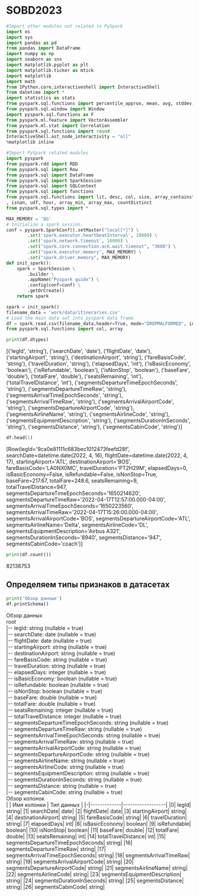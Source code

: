 # SOBD2023
```python
#Import other modules not related to PySpark
import os
import sys
import pandas as pd
from pandas import DataFrame
import numpy as np
import seaborn as sns
import matplotlib.pyplot as plt
import matplotlib.ticker as mtick
import matplotlib
import math
from IPython.core.interactiveshell import InteractiveShell
from datetime import *
import statistics as stats
from pyspark.sql.functions import percentile_approx, mean, avg, stddev, min, max, when, col, count, length, lag, expr, percent_rank
from pyspark.sql.window import Window
import pyspark.sql.functions as F
from pyspark.ml.feature import VectorAssembler
from pyspark.ml.stat import Correlation
from pyspark.sql.functions import round
InteractiveShell.ast_node_interactivity = "all" 
%matplotlib inline

#Import PySpark related modules
import pyspark
from pyspark.rdd import RDD
from pyspark.sql import Row
from pyspark.sql import DataFrame
from pyspark.sql import SparkSession
from pyspark.sql import SQLContext
from pyspark.sql import functions
from pyspark.sql.functions import lit, desc, col, size, array_contains\
, isnan, udf, hour, array_min, array_max, countDistinct
from pyspark.sql.types import *

MAX_MEMORY = '8G'
# Initialize a spark session.
conf = pyspark.SparkConf().setMaster("local[*]") \
        .set('spark.executor.heartbeatInterval', 10000) \
        .set('spark.network.timeout', 10000) \
        .set("spark.core.connection.ack.wait.timeout", "3600") \
        .set("spark.executor.memory", MAX_MEMORY) \
        .set("spark.driver.memory", MAX_MEMORY)
def init_spark():
    spark = SparkSession \
        .builder \
        .appName("Pyspark guide") \
        .config(conf=conf) \
        .getOrCreate()
    return spark

spark = init_spark()
filename_data = 'work/data/itineraries.csv'
# Load the main data set into pyspark data frame 
df = spark.read.csv(filename_data,header=True, mode="DROPMALFORMED", inferSchema=True)
from pyspark.sql.functions import col, array

print(df.dtypes)
```
[('legId', 'string'), ('searchDate', 'date'), ('flightDate', 'date'), ('startingAirport', 'string'), ('destinationAirport', 'string'), ('fareBasisCode', 'string'), ('travelDuration', 'string'), ('elapsedDays', 'int'), ('isBasicEconomy', 'boolean'), ('isRefundable', 'boolean'), ('isNonStop', 'boolean'), ('baseFare', 'double'), ('totalFare', 'double'), ('seatsRemaining', 'int'), ('totalTravelDistance', 'int'), ('segmentsDepartureTimeEpochSeconds', 'string'), ('segmentsDepartureTimeRaw', 'string'), ('segmentsArrivalTimeEpochSeconds', 'string'), ('segmentsArrivalTimeRaw', 'string'), ('segmentsArrivalAirportCode', 'string'), ('segmentsDepartureAirportCode', 'string'), ('segmentsAirlineName', 'string'), ('segmentsAirlineCode', 'string'), ('segmentsEquipmentDescription', 'string'), ('segmentsDurationInSeconds', 'string'), ('segmentsDistance', 'string'), ('segmentsCabinCode', 'string')]
```python
df.head(1)
```
[Row(legId='9ca0e81111c683bec1012473feefd28f', searchDate=datetime.date(2022, 4, 16), flightDate=datetime.date(2022, 4, 17), startingAirport='ATL', destinationAirport='BOS', fareBasisCode='LA0NX0MC', travelDuration='PT2H29M', elapsedDays=0, isBasicEconomy=False, isRefundable=False, isNonStop=True, baseFare=217.67, totalFare=248.6, seatsRemaining=9, totalTravelDistance=947, segmentsDepartureTimeEpochSeconds='1650214620', segmentsDepartureTimeRaw='2022-04-17T12:57:00.000-04:00', segmentsArrivalTimeEpochSeconds='1650223560', segmentsArrivalTimeRaw='2022-04-17T15:26:00.000-04:00', segmentsArrivalAirportCode='BOS', segmentsDepartureAirportCode='ATL', segmentsAirlineName='Delta', segmentsAirlineCode='DL', segmentsEquipmentDescription='Airbus A321', segmentsDurationInSeconds='8940', segmentsDistance='947', segmentsCabinCode='coach')]
```python
print(df.count())
```
82138753
## Определяем типы признаков в датасетах
```python
print('Обзор данных')
df.printSchema()
```
Обзор данных  
root  
 |-- legId: string (nullable = true)  
 |-- searchDate: date (nullable = true)  
 |-- flightDate: date (nullable = true)  
 |-- startingAirport: string (nullable = true)  
 |-- destinationAirport: string (nullable = true)  
 |-- fareBasisCode: string (nullable = true)  
 |-- travelDuration: string (nullable = true)  
 |-- elapsedDays: integer (nullable = true)  
 |-- isBasicEconomy: boolean (nullable = true)  
 |-- isRefundable: boolean (nullable = true)  
 |-- isNonStop: boolean (nullable = true)  
 |-- baseFare: double (nullable = true)  
 |-- totalFare: double (nullable = true)  
 |-- seatsRemaining: integer (nullable = true)  
 |-- totalTravelDistance: integer (nullable = true)  
 |-- segmentsDepartureTimeEpochSeconds: string (nullable = true)  
 |-- segmentsDepartureTimeRaw: string (nullable = true)  
 |-- segmentsArrivalTimeEpochSeconds: string (nullable = true)  
 |-- segmentsArrivalTimeRaw: string (nullable = true)  
 |-- segmentsArrivalAirportCode: string (nullable = true)  
 |-- segmentsDepartureAirportCode: string (nullable = true)  
 |-- segmentsAirlineName: string (nullable = true)  
 |-- segmentsAirlineCode: string (nullable = true)  
 |-- segmentsEquipmentDescription: string (nullable = true)  
 |-- segmentsDurationInSeconds: string (nullable = true)  
 |-- segmentsDistance: string (nullable = true)  
 |-- segmentsCabinCode: string (nullable = true)  
 Обзор колонок  
| | Имя колонки |	Тип данных |
|-|-------------|------------------|
|0|	legId|	string|
|1|	searchDate|	date|
|2|	flightDate|	date|
|3|	startingAirport|	string|
|4|	destinationAirport|	string|
|5|	fareBasisCode|	string|
|6|	travelDuration|	string|
|7|	elapsedDays|	int|
|8|	isBasicEconomy|	boolean|
|9|	isRefundable|	boolean|
|10|	isNonStop|	boolean|
|11|	baseFare|	double|
|12|	totalFare|	double|
|13|	seatsRemaining|	int|
|14|	totalTravelDistance|	int|
|15|	segmentsDepartureTimeEpochSeconds|	string|
|16|	segmentsDepartureTimeRaw|	string|
|17|	segmentsArrivalTimeEpochSeconds|	string|
|18|	segmentsArrivalTimeRaw|	string|
|19|	segmentsArrivalAirportCode|	string|
|20|	segmentsDepartureAirportCode|	string|
|21|	segmentsAirlineName|	string|
|22|	segmentsAirlineCode|	string|
|23|	segmentsEquipmentDescription|	string|
|24|	segmentsDurationInSeconds|	string|
|25|	segmentsDistance|	string|
|26|	segmentsCabinCode|	string|
